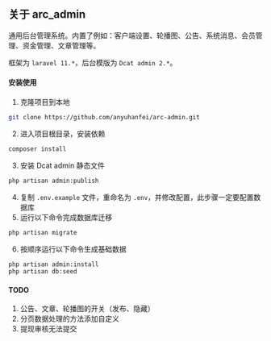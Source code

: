 ## 关于 arc_admin

通用后台管理系统。内置了例如：客户端设置、轮播图、公告、系统消息、会员管理、资金管理、文章管理等。

框架为 `laravel 11.*`，后台模版为 `Dcat admin 2.*`。


#### 安装使用

1. 克隆项目到本地
```bash
git clone https://github.com/anyuhanfei/arc-admin.git
```
2. 进入项目根目录，安装依赖
```bash
composer install
```
3. 安装 Dcat admin 静态文件
```bash
php artisan admin:publish
```
4. 复制 `.env.example` 文件，重命名为 `.env`，并修改配置，此步骤一定要配置数据库
5. 运行以下命令完成数据库迁移
```bash
php artisan migrate
```
6. 按顺序运行以下命令生成基础数据
```bash
php artisan admin:install
php artisan db:seed
```

#### TODO
1. 公告、文章、轮播图的开关（发布、隐藏）
2. 分页数据处理的方法添加自定义
3. 提现审核无法提交
